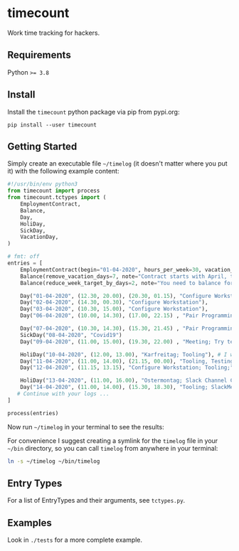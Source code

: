 # timecount

Work time tracking for hackers.

## Requirements

Python `>= 3.8`

## Install

Install the `timecount` python package via pip from pypi.org:

```
pip install --user timecount
```

## Getting Started

Simply create an executable file `~/timelog` (it doesn't matter where you put it) with the following example content:

```python
#!/usr/bin/env python3
from timecount import process
from timecount.tctypes import (
    EmploymentContract,
    Balance,
    Day,
    HoliDay,
    SickDay,
    VacationDay,
)

# fmt: off
entries = [
    EmploymentContract(begin="01-04-2020", hours_per_week=30, vacation_days_per_year=23),
    Balance(remove_vacation_days=7, note="Contract starts with April, thus remove 3 Month."),
    Balance(reduce_week_target_by_days=2, note="You need to balance for two work days here, because you start in the middle of the week."),

    Day("01-04-2020", (12.30, 20.00), (20.30, 01.15), "Configure Workstation"),
    Day("02-04-2020", (14.30, 00.30), "Configure Workstation"),
    Day("03-04-2020", (10.30, 15.00), "Configure Workstation"),
    Day("06-04-2020", (10.00, 14.30), (17.00, 22.15) , "Pair Programming Daniel."),

    Day("07-04-2020", (10.30, 14.30), (15.30, 21.45) , "Pair Programming Daniel."),
    SickDay("08-04-2020", "Covid19")
    Day("09-04-2020", (11.00, 15.00), (19.30, 22.00) , "Meeting; Try test automation."),

    HoliDay("10-04-2020", (12.00, 13.00), "Karfreitag; Tooling"), # I worked on this holiday..
    Day("11-04-2020", (11.00, 14.00), (21.15, 00.00), "Tooling, Testing."),
    Day("12-04-2020", (11.15, 13.15), "Configure Workstation; Tooling;"),

    HoliDay("13-04-2020", (11.00, 16.00), "Ostermontag; Slack Channel Catchup; System Setup; Tooling"),
    Day("14-04-2020", (11.00, 14.00), (15.30, 18.30), "Tooling; SlackMeetings;"),
   # Continue with your logs ...
]

process(entries)
```

Now run `~/timelog` in your terminal to see the results:

For convenience I suggest creating a symlink for the `timelog` file in your `~/bin` directory, so you can call `timelog` from anywhere in your terminal:

```bash
ln -s ~/timelog ~/bin/timelog
```

## Entry Types

For a list of EntryTypes and their arguments, see `tctypes.py`.

## Examples

Look in `./tests` for a more complete example.
